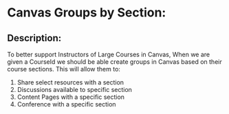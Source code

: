 # Canvas Groups by Section:

## Description:
 
To better support Instructors of Large Courses in Canvas, When we are given a CourseId we should be able create groups in Canvas based on their course sections. This will allow them to: 
1) Share select resources with a section 
2) Discussions available to specific section 
3) Content Pages with a specific section 
4) Conference with a specific section 

